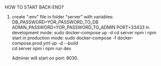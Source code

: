HOW TO START BACK-END?

1. create ".env" file in folder "server" with variables:
   DB_PASSWORD=YOR_PASSWORD_TO_DB
   ADMIN_PASSWORD=YOR_PASSWORD_TO_ADMIN
   PORT=33433
   in development mode:
   sudo docker-compose up -d
   cd server
   npm i
   npm start
   in production mode:
   sudo docker-compose -f docker-compose.prod.yml up -d --build  
   cd server
   npm i
   npm run dev

   Adminer will start on port: 8030.

